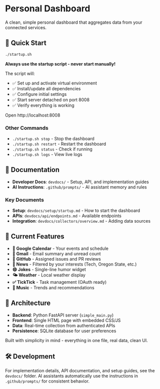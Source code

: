 # Personal Dashboard

A clean, simple personal dashboard that aggregates data from your connected services.

## 🚀 Quick Start
```bash
./startup.sh
```
**Always use the startup script - never start manually!**

The script will:
- ✅ Set up and activate virtual environment
- ✅ Install/update all dependencies  
- ✅ Configure initial settings
- ✅ Start server detached on port 8008
- ✅ Verify everything is working

Open http://localhost:8008

### Other Commands
- `./startup.sh stop` - Stop the dashboard
- `./startup.sh restart` - Restart the dashboard  
- `./startup.sh status` - Check if running
- `./startup.sh logs` - View live logs

## 📖 Documentation
- **Developer Docs**: `devdocs/` - Setup, API, and implementation guides
- **AI Instructions**: `.github/prompts/` - AI assistant memory and rules

### Key Documents
- **Setup**: `devdocs/setup/startup.md` - How to start the dashboard
- **APIs**: `devdocs/api/endpoints.md` - Available endpoints
- **Integration**: `devdocs/collectors/overview.md` - Adding data sources

## 🎯 Current Features
- **📅 Google Calendar** - Your events and schedule
- **📧 Gmail** - Email summary and unread count
- **🐙 GitHub** - Assigned issues and PR reviews
- **📰 News** - Filtered by your interests (Tech, Oregon State, etc.)
- **😄 Jokes** - Single-line humor widget
- **🌤️ Weather** - Local weather display
- **✅ TickTick** - Task management (OAuth ready)
- **🎵 Music** - Trends and recommendations

## 🔧 Architecture
- **Backend**: Python FastAPI server (`simple_main.py`)
- **Frontend**: Single HTML page with embedded CSS/JS
- **Data**: Real-time collection from authenticated APIs
- **Persistence**: SQLite database for user preferences

Built with simplicity in mind - everything in one file, real data, clean UI.

## 🛠️ Development
For implementation details, API documentation, and setup guides, see the `devdocs/` folder. AI assistants automatically use the instructions in `.github/prompts/` for consistent behavior.
